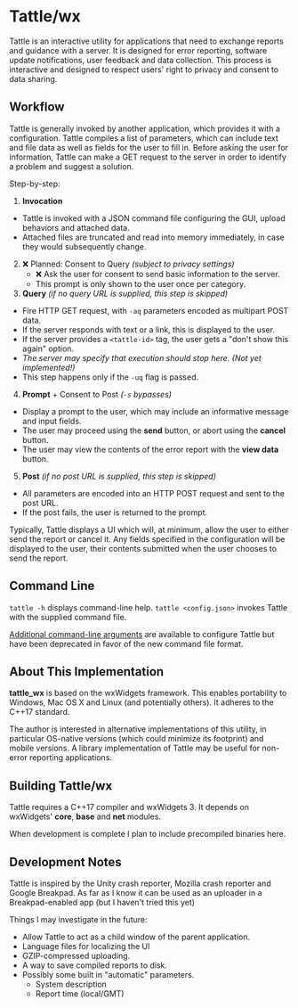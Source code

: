 # Tattle/wx

Tattle is an interactive utility for applications that need to exchange reports and guidance with a server.  It is designed for error reporting, software update notifications, user feedback and data collection.  This process is interactive and designed to respect users' right to privacy and consent to data sharing.


## Workflow

Tattle is generally invoked by another application, which provides it with a configuration.  Tattle compiles a list of parameters, which can include text and file data as well as fields for the user to fill in.  Before asking the user for information, Tattle can make a GET request to the server in order to identify a problem and suggest a solution.

Step-by-step:

1. **Invocation**
  * Tattle is invoked with a JSON command file configuring the GUI, upload behaviors and attached data.
  * Attached files are truncated and read into memory immediately, in case they would subsequently change.
2. ❌ Planned: Consent to Query *(subject to privacy settings)*
   * ❌ Ask the user for consent to send basic information to the server.
   * This prompt is only shown to the user once per category.
3. **Query** _(if no query URL is supplied, this step is skipped)_
  * Fire HTTP GET request, with `-aq` parameters encoded as multipart POST data.
  * If the server responds with text or a link, this is displayed to the user.
  * If the server provides a `<tattle-id>` tag, the user gets a "don't show this again" option.
  * _The server may specify that execution should stop here.  (Not yet implemented!)_
  * This step happens only if the `-uq` flag is passed.
4. **Prompt** + Consent to Post _(`-s` bypasses)_
  * Display a prompt to the user, which may include an informative message and input fields.
  * The user may proceed using the **send** button, or abort using the **cancel** button.
  * The user may view the contents of the error report with the **view data** button.
5. **Post** _(if no post URL is supplied, this step is skipped)_
  * All parameters are encoded into an HTTP POST request and sent to the post URL.
  * If the post fails, the user is returned to the prompt.

Typically, Tattle displays a UI which will, at minimum, allow the user to either send the report or cancel it.  Any fields specified in the configuration will be displayed to the user, their contents submitted when the user chooses to send the report.


## Command Line

`tattle -h` displays command-line help.
`tattle <config.json>` invokes Tattle with the supplied command file.

[Additional command-line arguments](./Deprecated-Command-Line.md) are available to configure Tattle but have been deprecated in favor of the new command file format.

## About This Implementation

**tattle_wx** is based on the wxWidgets framework.  This enables portability to Windows, Mac OS X and Linux (and potentially others).  It adheres to the C++17 standard.

The author is interested in alternative implementations of this utility, in particular OS-native versions (which could minimize its footprint) and mobile versions.  A library implementation of Tattle may be useful for non-error reporting applications.


## Building Tattle/wx

Tattle requires a C++17 compiler and wxWidgets 3.  It depends on wxWidgets' **core**, **base** and **net** modules.

When development is complete I plan to include precompiled binaries here.


## Development Notes

Tattle is inspired by the Unity crash reporter, Mozilla crash reporter and Google Breakpad.  As far as I know it can be used as an uploader in a Breakpad-enabled app (but I haven't tried this yet)

Things I may investigate in the future:

* Allow Tattle to act as a child window of the parent application.
* Language files for localizing the UI
* GZIP-compressed uploading.
* A way to save compiled reports to disk.
* Possibly some built in "automatic" parameters.
  * System description
  * Report time (local/GMT)

